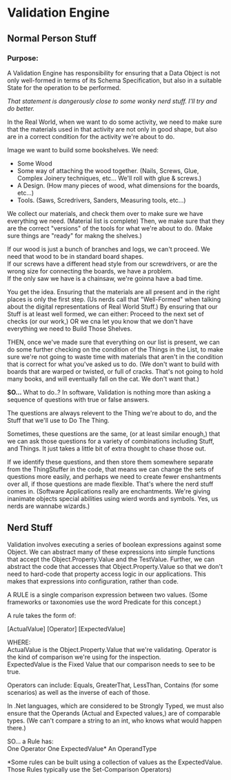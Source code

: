 # Validation Engine

## Normal Person Stuff
### Purpose:
A Validation Engine has responsibility for ensuring that a Data Object is not only well-formed in terms of its Schema Specification, but also in a suitable State for the operation to be performed.  

*That statement is dangerously close to some wonky nerd stuff.  I'll try and do better.*  

In the Real World, when we want to do some activity, we need to make sure that the materials used in that activity are not only in good shape, but also are in a correct condition for the activity we're about to do.  

Image we want to build some bookshelves.  We need:
 * Some Wood
 * Some way of attaching the wood together.  (Nails, Screws, Glue, Complex Joinery techniques, etc...  We'll roll with glue & screws.)
 * A Design.  (How many pieces of wood, what dimensions for the boards, etc...)
 * Tools.  (Saws, Scredrivers, Sanders, Measuring tools, etc...)

We collect our materials, and check them over to make sure we have everything we need.  (Material list is complete)
Then, we make sure that they are the correct "versions" of the tools for what we're about to do.  (Make sure things are "ready" for makng the shelves.)

If our wood is just a bunch of branches and logs, we can't proceed.  We need that wood to be in standard board shapes.  
If our screws have a different head style from our screwdrivers, or are the wrong size for connecting the boards, we have a problem.  
If the only saw we have is a chainsaw, we're goinna have a bad time.  

You get the idea.  Ensuring that the materials are all present and in the right places is only the first step.  (Us nerds call that "Well-Formed" when talking about the digital representations of Real World Stuff.)  By ensuring that our Stuff is at least well formed, we can either:  Proceed to the next set of checks (or our work,) OR we cna let you know that we don't have everything we need to Build Those Shelves. 

THEN, once we've made sure that everything on our list is present, we can do some further checking on the condition of the Things in the List, to make sure we're not going to waste time with materials that aren't in the condition that is correct for what you've asked us to do.  (We don't want to build with boards that are warped or twisted, or full of cracks.  That's not going to hold many books, and will eventually fall on the cat.  We don't want that.)

**SO...** What to do..?
In software, Validation is nothing more than asking a sequence of questions with true or false answers.  

The questions are always relevent to the Thing we're about to do, and the Stuff that we'll use to Do The Thing.  

Sometimes, these questions are the same, (or at least similar enough,) that we can ask those questions for a variety of combinations including Stuff, and Things.  It just takes a little bit of extra thought to chase those out.  

If we identify these questions, and then store them somewhere separate from the ThingStuffer in the code, that means we can change the sets of questions more easily, and perhaps we need to create fewer enshantments over all, if those questions are made flexible.  That's where the nerd stuff comes in.  (Software Applications really are enchantments.  We're giving inanimate objects special abilities using wierd words and symbols.  Yes, us nerds are wannabe wizards.)

## Nerd Stuff

Validation involves executing a series of boolean expressions against some Object.
We can abstract many of these expressions into simple functions that accept the Object.Property.Value and the TestValue.
Further, we can abstract the code that accesses that Object.Property.Value so that we don't need to hard-code that property access logic in our applications.  This makes that expressions into configuration, rather than code.

A RULE is a single comparison expression between two values.  (Some frameworks or taxonomies use the word Predicate for this concept.)  

A rule takes the form of:  

\[ActualValue\]  \[Operator\]  \[ExpectedValue\]  

WHERE:  
ActualValue is the Object.Property.Value that we're validating.
Operator is the kind of comparison we're using for the inspection.  
ExpectedValue is the Fixed Value that our comparison needs to see to be true.  

Operators can include:  Equals, GreaterThat, LessThan, Contains (for some scenarios) as well as the inverse of each of those.

In .Net languages, which are considered to be Strongly Typed, we must also ensure that the Operands (Actual and Expected values,) are of comparable types.  (We can't compare a string to an int, who knows what would happen there.)

SO... a Rule has:  
One Operator
One ExpectedValue*
An OperandType

*Some rules can be built using a collection of values as the ExpectedValue.  Those Rules typically use the Set-Comparison Operators)


